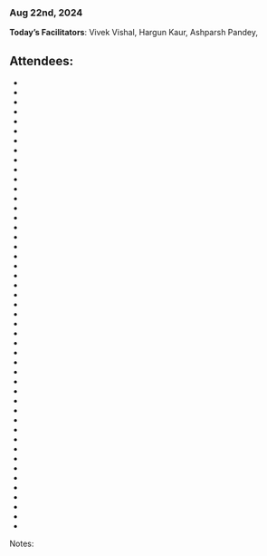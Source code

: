 ### Aug 22nd, 2024

**Today’s Facilitators**: Vivek Vishal, Hargun Kaur, Ashparsh Pandey,


**Attendees**: 
- 
- 
- 
- 
- 
-
- 
-
-
- 
- 
- 
- 
- 
- 
- 
- 
- 
- 
- 
- 
- 
- 
- 
- 
- 
- 
- 
- 
- 
- 
- 
- 
- 
- 
- 
- 
- 
- 
- 
- 
- 
- 
- 
- 
- 
- 
- 


Notes:
